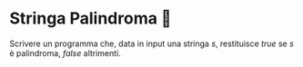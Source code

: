 # Stringa Palindroma 🛴

Scrivere un programma che, data in input una stringa _s_, restituisce _true_ se _s_ è palindroma, _false_ altrimenti. 
